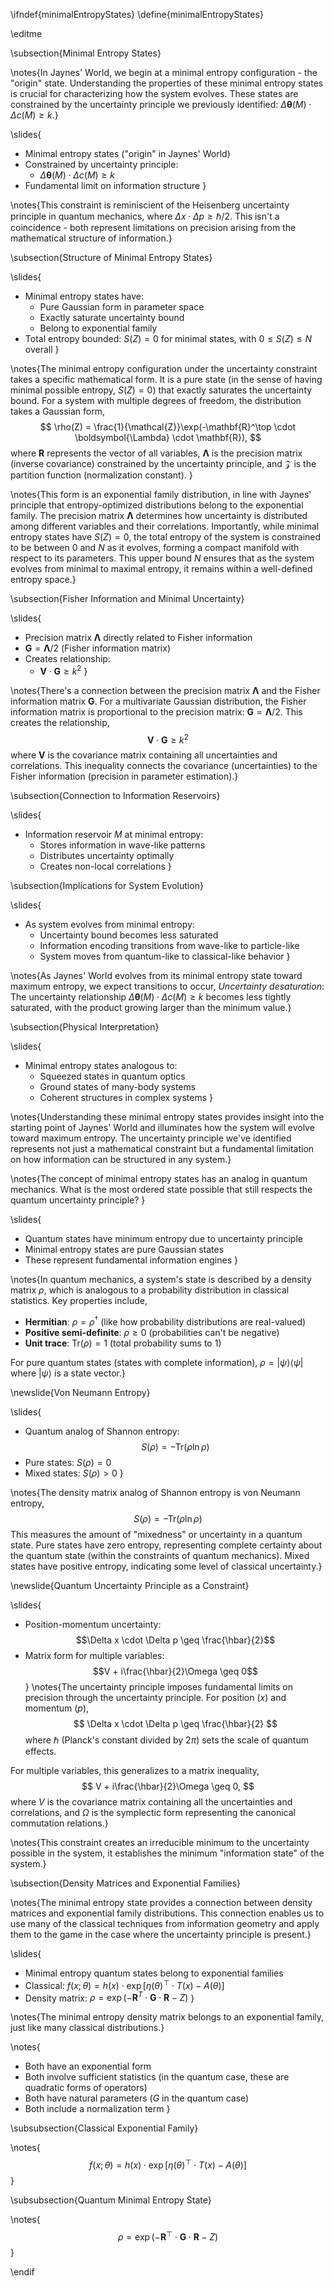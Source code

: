 \ifndef{minimalEntropyStates}
\define{minimalEntropyStates}

\editme

\subsection{Minimal Entropy States}

\notes{In Jaynes' World, we begin at a minimal entropy configuration - the "origin" state. Understanding the properties of these minimal entropy states is crucial for characterizing how the system evolves. These states are constrained by the uncertainty principle we previously identified: $\Delta\boldsymbol{\theta}(M) \cdot \Delta c(M) \geq k$.}

\slides{
* Minimal entropy states ("origin" in Jaynes' World)
* Constrained by uncertainty principle:
  * $\Delta\boldsymbol{\theta}(M) \cdot \Delta c(M) \geq k$
* Fundamental limit on information structure
}

\notes{This constraint is reminiscient of the Heisenberg uncertainty principle in quantum mechanics, where $\Delta x \cdot \Delta p \geq \hbar/2$. This isn't a coincidence - both represent limitations on precision arising from the mathematical structure of information.}

\subsection{Structure of Minimal Entropy States}

\slides{
* Minimal entropy states have:
  * Pure Gaussian form in parameter space
  * Exactly saturate uncertainty bound
  * Belong to exponential family
* Total entropy bounded: $S(Z) = 0$ for minimal states, with $0 \leq S(Z) \leq N$ overall
}

\notes{The minimal entropy configuration under the uncertainty constraint takes a specific mathematical form. It is a pure state (in the sense of having minimal possible entropy, $S(Z) = 0$) that exactly saturates the uncertainty bound. For a system with multiple degrees of freedom, the distribution takes a Gaussian form,
$$
\rho(Z) = \frac{1}{\mathcal{Z}}\exp(-\mathbf{R}^\top \cdot \boldsymbol{\Lambda} \cdot \mathbf{R}),
$$
where $\mathbf{R}$ represents the vector of all variables, $\boldsymbol{\Lambda}$ is the precision matrix (inverse covariance) constrained by the uncertainty principle, and $\mathcal{Z}$ is the partition function (normalization constant).
}

\notes{This form is an exponential family distribution, in line with Jaynes' principle that entropy-optimized distributions belong to the exponential family. The precision matrix $\boldsymbol{\Lambda}$ determines how uncertainty is distributed among different variables and their correlations. Importantly, while minimal entropy states have $S(Z) = 0$, the total entropy of the system is constrained to be between 0 and $N$ as it evolves, forming a compact manifold with respect to its parameters. This upper bound $N$ ensures that as the system evolves from minimal to maximal entropy, it remains within a well-defined entropy space.}

\subsection{Fisher Information and Minimal Uncertainty}

\slides{
* Precision matrix $\boldsymbol{\Lambda}$ directly related to Fisher information
* $\mathbf{G} = \boldsymbol{\Lambda}/2$ (Fisher information matrix)
* Creates relationship:
  * $\mathbf{V} \cdot \mathbf{G} \geq k^2$
}

\notes{There's a connection between the precision matrix $\boldsymbol{\Lambda}$ and the Fisher information matrix $\mathbf{G}$. For a multivariate Gaussian distribution, the Fisher information matrix is proportional to the precision matrix: $\mathbf{G} = \boldsymbol{\Lambda}/2$. This creates the relationship,
$$
\mathbf{V} \cdot \mathbf{G} \geq k^2
$$
where $\mathbf{V}$ is the covariance matrix containing all uncertainties and correlations. This inequality connects the covariance (uncertainties) to the Fisher information (precision in parameter estimation).}

\subsection{Connection to Information Reservoirs}

\slides{
* Information reservoir $M$ at minimal entropy:
  * Stores information in wave-like patterns
  * Distributes uncertainty optimally
  * Creates non-local correlations
}

\subsection{Implications for System Evolution}

\slides{
* As system evolves from minimal entropy:
  * Uncertainty bound becomes less saturated
  * Information encoding transitions from wave-like to particle-like
  * System moves from quantum-like to classical-like behavior
}

\notes{As Jaynes' World evolves from its minimal entropy state toward maximum entropy, we expect transitions to occur, *Uncertainty desaturation*: The uncertainty relationship $\Delta\boldsymbol{\theta}(M) \cdot \Delta c(M) \geq k$ becomes less tightly saturated, with the product growing larger than the minimum value.}

\subsection{Physical Interpretation}

\slides{
* Minimal entropy states analogous to:
  * Squeezed states in quantum optics
  * Ground states of many-body systems
  * Coherent structures in complex systems
}

\notes{Understanding these minimal entropy states provides insight into the starting point of Jaynes' World and illuminates how the system will evolve toward maximum entropy. The uncertainty principle we've identified represents not just a mathematical constraint but a fundamental limitation on how information can be structured in any system.}

\notes{The concept of minimal entropy states has an analog in quantum mechanics. What is the most ordered state possible that still respects the quantum uncertainty principle? }

\slides{
* Quantum states have minimum entropy due to uncertainty principle
* Minimal entropy states are pure Gaussian states
* These represent fundamental information engines
}

\notes{In quantum mechanics, a system's state is described by a density matrix $\rho$, which is analogous to a probability distribution in classical statistics. Key properties include,

- **Hermitian**: $\rho = \rho^\dagger$ (like how probability distributions are real-valued)
- **Positive semi-definite**: $\rho \geq 0$ (probabilities can't be negative)
- **Unit trace**: $\text{Tr}(\rho) = 1$ (total probability sums to 1)

For pure quantum states (states with complete information), $\rho = |\psi\rangle\langle\psi|$ where $|\psi\rangle$ is a state vector.}

\newslide{Von Neumann Entropy}

\slides{
* Quantum analog of Shannon entropy:
  $$S(\rho) = -\text{Tr}(\rho \ln \rho)$$
* Pure states: $S(\rho) = 0$
* Mixed states: $S(\rho) > 0$
}

\notes{The density matrix analog of Shannon entropy is von Neumann entropy,
$$
S(\rho) = -\text{Tr}(\rho \ln \rho)
$$
This measures the amount of "mixedness" or uncertainty in a quantum state. Pure states have zero entropy, representing complete certainty about the quantum state (within the constraints of quantum mechanics). Mixed states have positive entropy, indicating some level of classical uncertainty.}

\newslide{Quantum Uncertainty Principle as a Constraint}

\slides{
* Position-momentum uncertainty:
  $$\Delta x \cdot \Delta p \geq \frac{\hbar}{2}$$
* Matrix form for multiple variables:
  $$V + i\frac{\hbar}{2}\Omega \geq 0$$
}
\notes{The uncertainty principle imposes fundamental limits on precision through the uncertainty principle. For position ($x$) and momentum ($p$),
$$
\Delta x \cdot \Delta p \geq \frac{\hbar}{2}
$$
where $\hbar$ (Planck's constant divided by $2\pi$) sets the scale of quantum effects.

For multiple variables, this generalizes to a matrix inequality,
$$
V + i\frac{\hbar}{2}\Omega \geq 0,
$$
where $V$ is the covariance matrix containing all the uncertainties and correlations, and $\Omega$ is the symplectic form representing the canonical commutation relations.}

\notes{This constraint creates an irreducible minimum to the uncertainty possible in the system, it establishes the minimum "information state" of the system.}


\subsection{Density Matrices and Exponential Families}

\notes{The minimal entropy state provides a connection between density matrices and exponential family distributions. This connection enables us to use many of the classical techniques from information geometry and apply them to the game in the case where the uncertainty principle is present.}

\slides{
* Minimal entropy quantum states belong to exponential families
* Classical: $f(x; \theta) = h(x) \cdot \exp[\eta(\theta)^\top \cdot T(x) - A(\theta)]$
* Density matrix: $\rho = \exp(-\mathbf{R}^T \cdot \mathbf{G} \cdot \mathbf{R} - Z)$
}

\notes{The minimal entropy density matrix belongs to an exponential family, just like many classical distributions.}

\notes{
- Both have an exponential form
- Both involve sufficient statistics (in the quantum case, these are quadratic forms of operators)
- Both have natural parameters ($G$ in the quantum case)
- Both include a normalization term
}

\subsubsection{Classical Exponential Family}

\notes{
$$
f(x; \theta) = h(x) \cdot \exp[\eta(\theta)^\top \cdot T(x) - A(\theta)]
$$
}

\subsubsection{Quantum Minimal Entropy State}

\notes{
$$
\rho = \exp(-\mathbf{R}^\top \cdot \mathbf{G} \cdot \mathbf{R} - Z)
$$
}

\endif 
